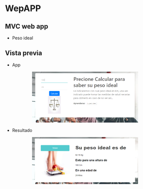 # WepAPP
## MVC web app

* Peso ideal

## Vista previa

*  App

	<p align="center">
		<img src="/Vista/IMG/Vista1.PNG" width="350" title="Main">
	</p>
	
*  Resultado

	<p align="center">
		<img src="/Vista/IMG/Vista2.PNG" width="350" title="Resultado">
	</p>